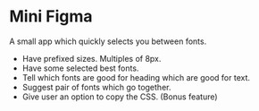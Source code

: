 # Mini Figma
A small app which quickly selects you between fonts.  
- Have prefixed sizes. Multiples of 8px. 
- Have some selected best fonts. 
- Tell which fonts are good for heading which are good for text. 
- Suggest pair of fonts which go together. 
- Give user an option to copy the CSS. (Bonus feature)
